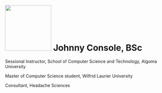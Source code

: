 #  <img src="https://avatars.githubusercontent.com/u/23172382?s=40&v=4" width="150" height="150"/> Johnny Console, BSc
Sessional Instructor, School of Computer Science and Technology, Algoma University

Master of Computer Science student, Wilfrid Laurier University

Consultant, Headache Sciences
